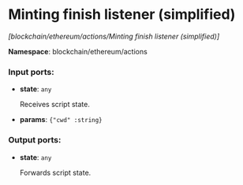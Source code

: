 # Minting finish listener (simplified)

_[blockchain/ethereum/actions/Minting finish listener (simplified)]_

__Namespace__: blockchain/ethereum/actions

### Input ports:

* __state__: ` any `

    Receives script state.


* __params__: ` {"cwd" :string} `

### Output ports:

* __state__: ` any `

    Forwards script state.

